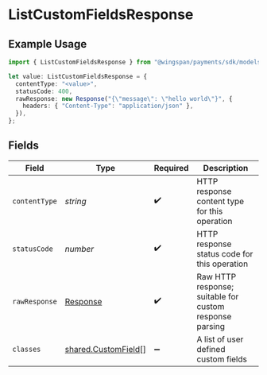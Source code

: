 # ListCustomFieldsResponse

## Example Usage

```typescript
import { ListCustomFieldsResponse } from "@wingspan/payments/sdk/models/operations";

let value: ListCustomFieldsResponse = {
  contentType: "<value>",
  statusCode: 400,
  rawResponse: new Response("{\"message\": \"hello world\"}", {
    headers: { "Content-Type": "application/json" },
  }),
};
```

## Fields

| Field                                                                 | Type                                                                  | Required                                                              | Description                                                           |
| --------------------------------------------------------------------- | --------------------------------------------------------------------- | --------------------------------------------------------------------- | --------------------------------------------------------------------- |
| `contentType`                                                         | *string*                                                              | :heavy_check_mark:                                                    | HTTP response content type for this operation                         |
| `statusCode`                                                          | *number*                                                              | :heavy_check_mark:                                                    | HTTP response status code for this operation                          |
| `rawResponse`                                                         | [Response](https://developer.mozilla.org/en-US/docs/Web/API/Response) | :heavy_check_mark:                                                    | Raw HTTP response; suitable for custom response parsing               |
| `classes`                                                             | [shared.CustomField](../../../sdk/models/shared/customfield.md)[]     | :heavy_minus_sign:                                                    | A list of user defined custom fields                                  |